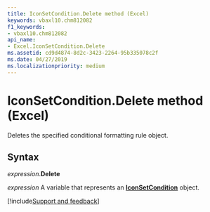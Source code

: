 ```yaml
---
title: IconSetCondition.Delete method (Excel)
keywords: vbaxl10.chm812082
f1_keywords:
- vbaxl10.chm812082
api_name:
- Excel.IconSetCondition.Delete
ms.assetid: cd9d4874-8d2c-3423-2264-95b335078c2f
ms.date: 04/27/2019
ms.localizationpriority: medium
---
```



# IconSetCondition.Delete method (Excel)

Deletes the specified conditional formatting rule object.


## Syntax

_expression_.**Delete**

_expression_ A variable that represents an **[IconSetCondition](Excel.IconSetCondition.md)** object.




[!include[Support and feedback](~/includes/feedback-boilerplate.md)]
